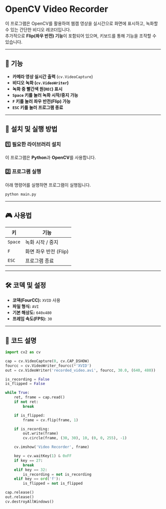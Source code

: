 # OpenCV Video Recorder

이 프로그램은 OpenCV를 활용하여 웹캠 영상을 실시간으로 화면에 표시하고, 녹화할 수 있는 간단한 비디오 레코더입니다.  
추가적으로 **Flip(좌우 반전) 기능**이 포함되어 있으며, 키보드를 통해 기능을 조작할 수 있습니다.

---

## 🎥 **기능**
- **카메라 영상 실시간 출력** (`cv.VideoCapture`)
- **비디오 녹화 (`cv.VideoWriter`)**
- **녹화 중 빨간색 원(`REC`) 표시**
- **`Space` 키를 눌러 녹화 시작/중지 가능**
- **`F` 키를 눌러 좌우 반전(Flip) 가능**
- **`ESC` 키를 눌러 프로그램 종료**

---

## 🔧 **설치 및 실행 방법**
### 1️⃣ **필요한 라이브러리 설치**
이 프로그램은 **Python**과 **OpenCV**를 사용합니다.  

### 2️⃣ **프로그램 실행**
아래 명령어를 실행하면 프로그램이 실행됩니다.

```bash
python main.py
```

---

## 🎮 **사용법**
| 키 | 기능 |
|----|------|
| `Space` | 녹화 시작 / 중지 |
| `F` | 화면 좌우 반전 (Flip) |
| `ESC` | 프로그램 종료 |

---

## 🛠️ **코덱 및 설정**
- **코덱(FourCC):** `XVID` 사용
- **파일 형식:** `AVI`
- **기본 해상도:** `640x480`
- **프레임 속도(FPS):** `30`

---

## 📄 **코드 설명**
```python
import cv2 as cv

cap = cv.VideoCapture(0, cv.CAP_DSHOW)
fourcc = cv.VideoWriter_fourcc(*'XVID')
out = cv.VideoWriter('recorded_video.avi', fourcc, 30.0, (640, 480))

is_recording = False
is_flipped = False  

while True:
    ret, frame = cap.read()
    if not ret:
        break

    if is_flipped:
        frame = cv.flip(frame, 1)  

    if is_recording:
        out.write(frame)
        cv.circle(frame, (30, 30), 10, (0, 0, 255), -1)

    cv.imshow('Video Recorder', frame)

    key = cv.waitKey(1) & 0xFF
    if key == 27:
        break
    elif key == 32:
        is_recording = not is_recording
    elif key == ord('f'):
        is_flipped = not is_flipped  

cap.release()
out.release()
cv.destroyAllWindows()
```
